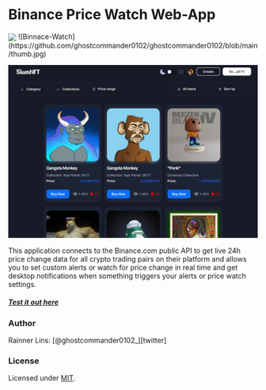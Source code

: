 [mit]: http://www.opensource.org/licenses/mit-license.php
[repo]: https://github.com/ghostcommander0102/ghostcommander0102/
[demo]: https://binance-theme.herokuapp.com//
[vue]: https://github.com/vuejs/vue
[node]: https://nodejs.org/

# Binance Price Watch Web-App
<img align="center" src="https://github-readme-stats.vercel.app/api/<CARD_TYPE>/?username=<USERNAME>&theme=<THEME_NAME>" />
![Binnace-Watch](https://github.com/ghostcommander0102/ghostcommander0102/blob/main/thumb.jpg)

![NFT Website](https://github.com/ghostcommander0102/ghostcommander0102/blob/main/NFTWebsite.png)

This application connects to the Binance.com public API to get live 24h price change data for all crypto trading pairs on their platform and allows you to set custom alerts or watch for price change in real time and get desktop notifications when something triggers your alerts or price watch settings.

##### [Test it out here][demo]

### Author

Rainner Lins: [@ghostcommander0102_][twitter]

### License

Licensed under [MIT][mit].

